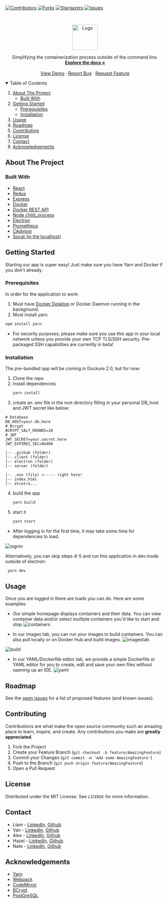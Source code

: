 [![Contributors][contributors-shield]][contributors-url]
[![Forks][forks-shield]][forks-url]
[![Stargazers][stars-shield]][stars-url]
[![Issues][issues-shield]][issues-url]

<!-- [![MIT License][license-shield]][license-url]
[![LinkedIn][linkedin-shield]][linkedin-url] -->



<!-- PROJECT LOGO -->
<br />
<p align="center">
  <a href="https://github.com/oslabs-beta/dockure">
    <img src="https://raw.githubusercontent.com/oslabs-beta/dockure/dev/.github/dockureIconLogoV2.png" alt="Logo" width="80" height="80">
  </a>
  <p align="center">
    Simplifying the containerization process outside of the command line.
    <br />
    <a href="https://github.com/oslabs-beta/dockure"><strong>Explore the docs »</strong></a>
    <br />
    <br />
    <a href="https://github.com/oslabs-beta/dockure">View Demo</a>
    ·
    <a href="https://github.com/oslabs-beta/dockure/issues">Report Bug</a>
    ·
    <a href="https://github.com/oslabs-beta/dockure/issues">Request Feature</a>
  </p>
</p>



<!-- TABLE OF CONTENTS -->
<details open="open">
  <summary>Table of Contents</summary>
  <ol>
    <li>
      <a href="#about-the-project">About The Project</a>
      <ul>
        <li><a href="#built-with">Built With</a></li>
      </ul>
    </li>
    <li>
      <a href="#getting-started">Getting Started</a>
      <ul>
        <li><a href="#prerequisites">Prerequisites</a></li>
        <li><a href="#installation">Installation</a></li>
      </ul>
    </li>
    <li><a href="#usage">Usage</a></li>
    <li><a href="#roadmap">Roadmap</a></li>
    <li><a href="#contributing">Contributing</a></li>
    <li><a href="#license">License</a></li>
    <li><a href="#contact">Contact</a></li>
    <li><a href="#acknowledgements">Acknowledgements</a></li>
  </ol>
</details>



<!-- ABOUT THE PROJECT -->
## About The Project

### Built With
* [React](https://reactjs.org/docs/getting-started.html)
* [Redux](https://redux.js.org/)
* [Express](https://expressjs.com/)
* [Docker](https://docs.docker.com/)
* [Docker REST API](https://docs.docker.com/engine/api/v1.41/#)
* [Node child_process](https://nodejs.org/api/child_process.html)
* [Electron](https://www.electronjs.org/docs)
* [Prometheus](https://prometheus.io/docs/introduction/overview/)
* [CAdvisor](https://github.com/google/cadvisor/blob/master/docs/storage/prometheus.md)
* [Socat (in the localhost)]()

<!-- GETTING STARTED -->
## Getting Started

Starting our app is super easy! Just make sure you have Yarn and Docker if you don't already.

### Prerequisites
In order for the application to work:
1. Must have [Docker Desktop](https://www.docker.com/products/docker-desktop) or Docker Daemon running in the background.
2. Must install yarn:
  ```sh
  npm install yarn
  ```
* For security purposes, please make sure you use this app in your local network unless you provide your own TCP TLS/SSH security. Pre-packaged SSH capabilities are currently in beta!
### Installation
The pre-bundled app will be coming in Dockure 2.0, but for now:
1. Clone the repo
2. install dependencies
   ```sh
   yarn install
   ```
3. create an .env file in the root directory filling in your personal DB_host and JWT secret like below:
```
# Database
DB_HOST=your.db.here
# Bcrypt
BCRYPT_SALT_ROUNDS=10
# JWT
JWT_SECRET=your.secret.here
JWT_EXPIRES_SEC=86400
```
```
|-- .github (folder)
|-- client (folder)
|-- electron (folder)
|-- server (folder)

|-- .env (file) <----- right here!
|-- index.html
|-- etcetra...
```
4. build the app
   ```sh
   yarn build
   ```
5. start it
   ```sh
   yarn start
   ```
* After logging in for the first time, it may take some time for dependencies to load.

![signin](https://raw.githubusercontent.com/oslabs-beta/dockure/dev/.github/signin.png)



Alternatively, you can skip steps 4-5 and run this application in dev mode outside of electron:
  ```sh
   yarn dev
   ```


<!-- USAGE EXAMPLES -->
## Usage
Once you are logged in there are loads you can do. Here are some examples:

* Our simple homepage displays containers and their data. You can view container data and/or select multiple containers you'd like to start and stop
![containers](https://raw.githubusercontent.com/oslabs-beta/dockure/dev/.github/containers.png)

* In our images tab, you can run your images to build containers. You can also pull locally or on Docker Hub and build images.
![imagestab](https://raw.githubusercontent.com/oslabs-beta/dockure/dev/.github/images.png)

![build](https://raw.githubusercontent.com/oslabs-beta/dockure/dev/.github/build.png)


* In our YAML/Dockerfile editor tab, we provide a simple Dockerfile or YAML editor for you to create, edit and save your own files without opening up an IDE.
![yaml](https://raw.githubusercontent.com/oslabs-beta/dockure/dev/.github/yamlEditor.png)

<!-- ROADMAP -->
## Roadmap

See the [open issues](https://github.com/oslabs-beta/dockure/issues) for a list of proposed features (and known issues).



<!-- CONTRIBUTING -->
## Contributing

Contributions are what make the open source community such an amazing place to learn, inspire, and create. Any contributions you make are **greatly appreciated**.

1. Fork the Project
2. Create your Feature Branch (`git checkout -b feature/AmazingFeature`)
3. Commit your Changes (`git commit -m 'Add some AmazingFeature'`)
4. Push to the Branch (`git push origin feature/AmazingFeature`)
5. Open a Pull Request

<!-- LICENSE -->
## License

Distributed under the MIT License. See `LICENSE` for more information.

<!-- CONTACT -->
## Contact


* Liam - [LinkedIn](https://www.linkedin.com/in/liamtalty/), [Github](github.com/lptalty)
* Van - [LinkedIn](https://Linkedin.com/in/biet-van-nguyen-6879434a/), [Github](github.com/vanbietnguyen)
* Alex - [LinkedIn](https://www.linkedin.com/in/alexander-zayas-jr/), [Github](github.com/AlexZayas)
* Hazel - [LinkedIn](https://www.linkedin.com/in/hyeseon-na/), [Github](github.com/hazel0109)
* Nate - [LinkedIn](https://Linkedin.com/in/nathanael-tracy/), [Github](github.com/n-tracy1)

<!-- ACKNOWLEDGEMENTS -->
## Acknowledgements
* [Yarn](https://classic.yarnpkg.com/en/docs/)
* [Webpack](https://webpack.js.org/)
* [CodeMirror](https://codemirror.net/doc/manual.html)
* [BCrypt](https://www.npmjs.com/package/bcrypt)
* [PostGreSQL](https://www.postgresql.org/docs/)

<!-- MARKDOWN LINKS & IMAGES -->
<!-- https://www.markdownguide.org/basic-syntax/#reference-style-links -->
[contributors-shield]: https://img.shields.io/github/contributors/oslabs-beta/dockure.svg?style=for-the-badge
[contributors-url]: https://github.com/oslabs-beta/dockure/graphs/contributors
[forks-shield]: https://img.shields.io/github/forks/oslabs-beta/dockure.svg?style=for-the-badge
[forks-url]: https://github.com/oslabs-beta/dockure/network/members
[stars-shield]: https://img.shields.io/github/stars/oslabs-beta/dockure.svg?style=for-the-badge
[stars-url]: https://github.com/oslabs-beta/dockure/stargazers
[issues-shield]: https://img.shields.io/github/issues/oslabs-beta/dockure.svg?style=for-the-badge
[issues-url]: https://github.com/oslabs-beta/dockure/issues

<!-- [license-shield]: https://img.shields.io/github/license/oslabs-beta/dockure.svg?style=for-the-badge
[license-url]: https://github.com/oslabs-beta/dockure/blob/master/LICENSE.txt -->
<!-- [linkedin-shield]: https://img.shields.io/badge/-LinkedIn-black.svg?style=for-the-badge&logo=linkedin&colorB=555
[linkedin-url]: 
[product-screenshot]: images/screenshot.png -->
